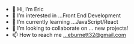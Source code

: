 - 👋 Hi, I’m Eric
- 👀 I’m interested in ...Front End Development
- 🌱 I’m currently learning ...JavaScript/React
- 💞️ I’m looking to collaborate on ... new projects!
- 📫 How to reach me ...eburnett32@gmail.com

<!---
eburnett3/eburnett3 is a ✨ special ✨ repository because its `README.md` (this file) appears on your GitHub profile.
You can click the Preview link to take a look at your changes.
--->
